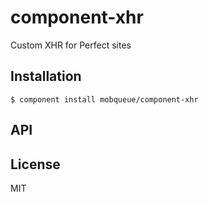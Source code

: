 
# component-xhr

  Custom XHR for Perfect sites

## Installation

    $ component install mobqueue/component-xhr

## API

   

## License

  MIT
